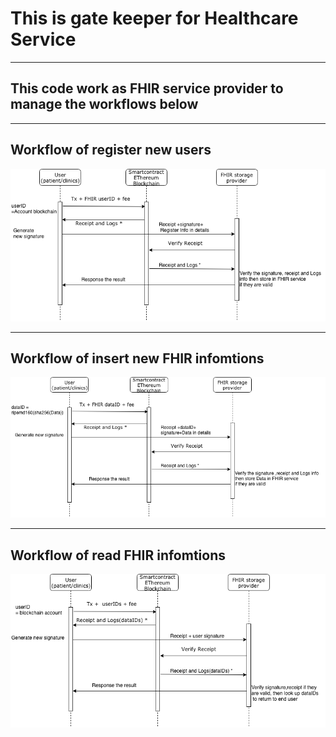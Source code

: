 # This is gate keeper for Healthcare Service

---

## This code work as FHIR service provider  to manage the workflows  below

---

 ## Workflow of register new users

 ![](FHIRRegister.png)

---

## Workflow of insert new FHIR infomtions

 ![](FHIRInsertData.png)

---

## Workflow of read FHIR infomtions

 ![](FHIReadData.png)
